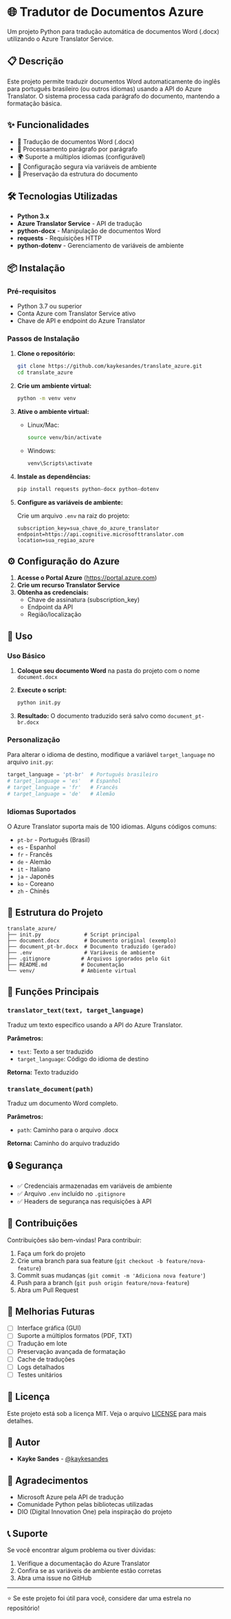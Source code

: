 # 🌐 Tradutor de Documentos Azure

Um projeto Python para tradução automática de documentos Word (.docx) utilizando o Azure Translator Service.

## 📋 Descrição

Este projeto permite traduzir documentos Word automaticamente do inglês para português brasileiro (ou outros idiomas) usando a API do Azure Translator. O sistema processa cada parágrafo do documento, mantendo a formatação básica.

## ✨ Funcionalidades

- 📄 Tradução de documentos Word (.docx)
- 🔄 Processamento parágrafo por parágrafo
- 🌍 Suporte a múltiplos idiomas (configurável)
- 🔐 Configuração segura via variáveis de ambiente
- 📝 Preservação da estrutura do documento

## 🛠️ Tecnologias Utilizadas

- **Python 3.x**
- **Azure Translator Service** - API de tradução
- **python-docx** - Manipulação de documentos Word
- **requests** - Requisições HTTP
- **python-dotenv** - Gerenciamento de variáveis de ambiente

## 📦 Instalação

### Pré-requisitos

- Python 3.7 ou superior
- Conta Azure com Translator Service ativo
- Chave de API e endpoint do Azure Translator

### Passos de Instalação

1. **Clone o repositório:**
   ```bash
   git clone https://github.com/kaykesandes/translate_azure.git
   cd translate_azure
   ```

2. **Crie um ambiente virtual:**
   ```bash
   python -m venv venv
   ```

3. **Ative o ambiente virtual:**
   - Linux/Mac:
     ```bash
     source venv/bin/activate
     ```
   - Windows:
     ```bash
     venv\Scripts\activate
     ```

4. **Instale as dependências:**
   ```bash
   pip install requests python-docx python-dotenv
   ```

5. **Configure as variáveis de ambiente:**
   
   Crie um arquivo `.env` na raiz do projeto:
   ```env
   subscription_key=sua_chave_do_azure_translator
   endpoint=https://api.cognitive.microsofttranslator.com
   location=sua_regiao_azure
   ```

## ⚙️ Configuração do Azure

1. **Acesse o Portal Azure** (https://portal.azure.com)
2. **Crie um recurso Translator Service**
3. **Obtenha as credenciais:**
   - Chave de assinatura (subscription_key)
   - Endpoint da API
   - Região/localização

## 🚀 Uso

### Uso Básico

1. **Coloque seu documento Word** na pasta do projeto com o nome `document.docx`

2. **Execute o script:**
   ```bash
   python init.py
   ```

3. **Resultado:** O documento traduzido será salvo como `document_pt-br.docx`

### Personalização

Para alterar o idioma de destino, modifique a variável `target_language` no arquivo `init.py`:

```python
target_language = 'pt-br'  # Português brasileiro
# target_language = 'es'   # Espanhol
# target_language = 'fr'   # Francês
# target_language = 'de'   # Alemão
```

### Idiomas Suportados

O Azure Translator suporta mais de 100 idiomas. Alguns códigos comuns:

- `pt-br` - Português (Brasil)
- `es` - Espanhol
- `fr` - Francês
- `de` - Alemão
- `it` - Italiano
- `ja` - Japonês
- `ko` - Coreano
- `zh` - Chinês

## 📁 Estrutura do Projeto

```
translate_azure/
├── init.py              # Script principal
├── document.docx        # Documento original (exemplo)
├── document_pt-br.docx  # Documento traduzido (gerado)
├── .env                 # Variáveis de ambiente
├── .gitignore          # Arquivos ignorados pelo Git
├── README.md           # Documentação
└── venv/               # Ambiente virtual
```

## 🔧 Funções Principais

### `translator_text(text, target_language)`
Traduz um texto específico usando a API do Azure Translator.

**Parâmetros:**
- `text`: Texto a ser traduzido
- `target_language`: Código do idioma de destino

**Retorna:** Texto traduzido

### `translate_document(path)`
Traduz um documento Word completo.

**Parâmetros:**
- `path`: Caminho para o arquivo .docx

**Retorna:** Caminho do arquivo traduzido

## 🔒 Segurança

- ✅ Credenciais armazenadas em variáveis de ambiente
- ✅ Arquivo `.env` incluído no `.gitignore`
- ✅ Headers de segurança nas requisições à API

## 🤝 Contribuições

Contribuições são bem-vindas! Para contribuir:

1. Faça um fork do projeto
2. Crie uma branch para sua feature (`git checkout -b feature/nova-feature`)
3. Commit suas mudanças (`git commit -m 'Adiciona nova feature'`)
4. Push para a branch (`git push origin feature/nova-feature`)
5. Abra um Pull Request

## 📝 Melhorias Futuras

- [ ] Interface gráfica (GUI)
- [ ] Suporte a múltiplos formatos (PDF, TXT)
- [ ] Tradução em lote
- [ ] Preservação avançada de formatação
- [ ] Cache de traduções
- [ ] Logs detalhados
- [ ] Testes unitários

## 📄 Licença

Este projeto está sob a licença MIT. Veja o arquivo [LICENSE](LICENSE) para mais detalhes.

## 👤 Autor

- **Kayke Sandes** - [@kaykesandes](https://github.com/kaykesandes)

## 🙏 Agradecimentos

- Microsoft Azure pela API de tradução
- Comunidade Python pelas bibliotecas utilizadas
- DIO (Digital Innovation One) pela inspiração do projeto

## 📞 Suporte

Se você encontrar algum problema ou tiver dúvidas:

1. Verifique a documentação do Azure Translator
2. Confira se as variáveis de ambiente estão corretas
3. Abra uma issue no GitHub

---

⭐ Se este projeto foi útil para você, considere dar uma estrela no repositório!